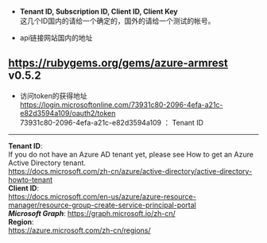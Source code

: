 * **Tenant ID, Subscription ID, Client ID, Client Key**      
这几个ID国内的请给一个确定的，国外的请给一个测试的帐号。   

* api链接网站国内的地址      

## **https://rubygems.org/gems/azure-armrest v0.5.2** ##
* 访问token的获得地址    
https://login.microsoftonline.com/73931c80-2096-4efa-a21c-e82d3594a109/oauth2/token      
73931c80-2096-4efa-a21c-e82d3594a109 ： Tenant ID

------------------------------------------
**Tenant ID**:     
If you do not have an Azure AD tenant yet, please see How to get an Azure Active Directory tenant.    
https://docs.microsoft.com/zh-cn/azure/active-directory/active-directory-howto-tenant      
**Client ID**:    
https://docs.microsoft.com/en-us/azure/azure-resource-manager/resource-group-create-service-principal-portal    
***Microsoft Graph***: https://graph.microsoft.io/zh-cn/           
**Region**:     
https://azure.microsoft.com/zh-cn/regions/